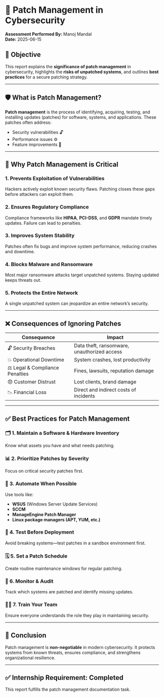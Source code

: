 # 🔐 Patch Management in Cybersecurity

**Assessment Performed By:** Manoj Mandal  
**Date:** 2025-06-15


## 📌 Objective

This report explains the **significance of patch management** in cybersecurity, highlights the **risks of unpatched systems**, and outlines **best practices** for a secure patching strategy.

---

## 🛡️ What is Patch Management?

**Patch management** is the process of identifying, acquiring, testing, and installing updates (patches) for software, systems, and applications. These patches often address:

- Security vulnerabilities 🔓
- Performance issues ⚙️
- Feature improvements 🚀

---

## 🚨 Why Patch Management is Critical

### 1. Prevents Exploitation of Vulnerabilities
Hackers actively exploit known security flaws. Patching closes these gaps before attackers can exploit them.

### 2. Ensures Regulatory Compliance
Compliance frameworks like **HIPAA**, **PCI-DSS**, and **GDPR** mandate timely updates. Failure can lead to penalties.

### 3. Improves System Stability
Patches often fix bugs and improve system performance, reducing crashes and downtime.

### 4. Blocks Malware and Ransomware
Most major ransomware attacks target unpatched systems. Staying updated keeps threats out.

### 5. Protects the Entire Network
A single unpatched system can jeopardize an entire network’s security.

---

## ❌ Consequences of Ignoring Patches

| Consequence | Impact |
|-------------|--------|
| 🔓 Security Breaches | Data theft, ransomware, unauthorized access |
| 💥 Operational Downtime | System crashes, lost productivity |
| ⚖️ Legal & Compliance Penalties | Fines, lawsuits, reputation damage |
| 😞 Customer Distrust | Lost clients, brand damage |
| 📉 Financial Loss | Direct and indirect costs of incidents |

---

## ✅ Best Practices for Patch Management

### 🗂️ 1. Maintain a Software & Hardware Inventory
Know what assets you have and what needs patching.

### 📊 2. Prioritize Patches by Severity
Focus on critical security patches first.

### 🤖 3. Automate When Possible
Use tools like:
- **WSUS** (Windows Server Update Services)
- **SCCM**
- **ManageEngine Patch Manager**
- **Linux package managers (APT, YUM, etc.)**

### 🧪 4. Test Before Deployment
Avoid breaking systems—test patches in a sandbox environment first.

### 🗓️ 5. Set a Patch Schedule
Create routine maintenance windows for regular patching.

### 📡 6. Monitor & Audit
Track which systems are patched and identify missing updates.

### 👨‍🏫 7. Train Your Team
Ensure everyone understands the role they play in maintaining security.

---

## 🧾 Conclusion

Patch management is **non-negotiable** in modern cybersecurity. It protects systems from known threats, ensures compliance, and strengthens organizational resilience.


---

## ✅ Internship Requirement: Completed
This report fulfills the patch management documentation task.
